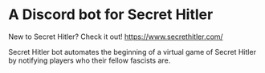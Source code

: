 # A Discord bot for Secret Hitler

New to Secret Hitler? Check it out! <https://www.secrethitler.com/>

Secret Hitler bot automates the beginning of a virtual game of Secret Hitler by notifying players who their fellow fascists are. 